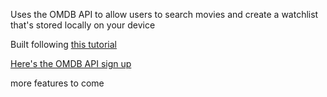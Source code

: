 Uses the OMDB API to allow users to search movies and create a watchlist that's stored locally on your device

Built following [this tutorial](https://www.youtube.com/watch?v=jc9_Bqzy2YQ)

[Here's the OMDB API sign up](http://www.omdbapi.com/apikey.aspx)

more features to come
